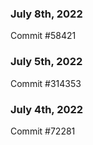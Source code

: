 ### July 8th, 2022

Commit #58421

### July 5th, 2022

Commit #314353


### July 4th, 2022

Commit #72281
